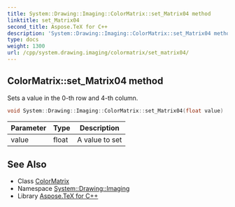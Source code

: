 ```yaml
---
title: System::Drawing::Imaging::ColorMatrix::set_Matrix04 method
linktitle: set_Matrix04
second_title: Aspose.TeX for C++
description: 'System::Drawing::Imaging::ColorMatrix::set_Matrix04 method. Sets a value in the 0-th row and 4-th column in C++.'
type: docs
weight: 1300
url: /cpp/system.drawing.imaging/colormatrix/set_matrix04/
---
```

## ColorMatrix::set_Matrix04 method


Sets a value in the 0-th row and 4-th column.

```cpp
void System::Drawing::Imaging::ColorMatrix::set_Matrix04(float value)
```


| Parameter | Type | Description |
| --- | --- | --- |
| value | float | A value to set |

## See Also

* Class [ColorMatrix](../)
* Namespace [System::Drawing::Imaging](../../)
* Library [Aspose.TeX for C++](../../../)
